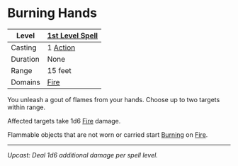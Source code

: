# Burning Hands

| Level    | [1st Level Spell](1st%20Level%20Spells.md)                            |
| -------- | --------------------------------------------------------------------- |
| Casting  | 1 [Action](../../../../Game%20Procedures/Core%20Procedures/Action.md) |
| Duration | None                                                                  |
| Range    | 15 feet                                                               |
| Domains  | [Fire](../../Spell%20Domains/Fire.md)                                 |

You unleash a gout of flames from your hands. Choose up to two targets within range.

Affected targets take 1d6 [Fire](../../../../Game%20Procedures/Combat/Damage%20Types/Fire.md) damage.

Flammable objects that are not worn or carried start [Burning](../../../../Game%20Procedures/Hazards/Elemental%20Hazards.md#Burning) on [Fire](../../../../Game%20Procedures/Combat/Damage%20Types/Fire.md).

---
*Upcast: Deal 1d6 additional damage per spell level.*
